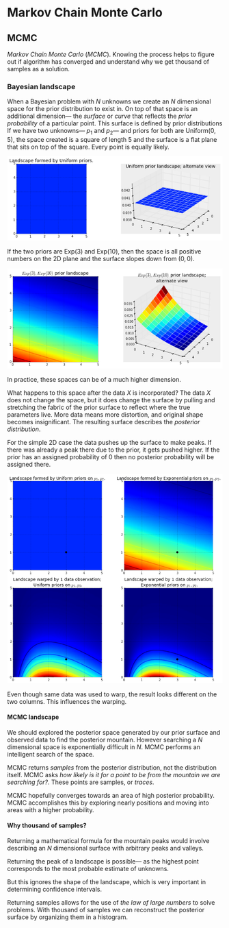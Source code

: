 # Markov Chain Monte Carlo

## MCMC

_Markov Chain Monte Carlo_ (_MCMC_).
Knowing the process helps to figure out if algorithm has converged
and understand why we get thousand of samples as a solution.

### Bayesian landscape

When a Bayesian problem with $N$ unknowns
we create an $N$ dimensional space for the prior distribution to exist in.
On top of that space is an additional dimension—
the _surface_ or _curve_ that reflects the _prior probability_ of a particular point.
This surface is defined by prior distributions
If we have two unknowns—
$p_1$ and $p_2$—
and priors for both are $\text{Uniform}(0, 5)$,
the space created is a square of length 5
and the surface is a flat plane
that sits on top of the square.
Every point is equally likely.

![Prior surface](images/3/prior_surface.png)

If the two priors are $\text{Exp}(3)$ and $\text{Exp}(10)$,
then the space is all positive numbers on the 2D plane
and the surface slopes down from $(0, 0)$.

![Exponential prior surface](images/3/exponential_prior_surface.png)

In practice,
these spaces can be of a much higher dimension.

What happens to this space after the data $X$ is incorporated?
The data $X$ does not change the space,
but it does change the surface by pulling and stretching the fabric of the prior surface
to reflect where the true parameters live.
More data means more distortion,
and original shape becomes insignificant.
The resulting surface describes the _posterior distribution_.

For the simple 2D case the data pushes up the surface to make peaks.
If there was already a peak there due to the prior,
it gets pushed higher.
If the prior has an assigned probability of 0
then no posterior probability will be assigned there.

![Distribution warping](images/3/distribution_warping.png)

Even though same data was used to warp,
the result looks different on the two columns.
This influences the warping.

#### MCMC landscape

We should explored the posterior space
generated by our prior surface and observed data
to find the posterior mountain.
However searching a $N$ dimensional space is exponentially difficult in $N$.
MCMC performs an intelligent search of the space.

MCMC returns _samples_ from the posterior distribution,
not the distribution itself.
MCMC asks
_how likely is it for a point to be from the mountain we are searching for?_.
These points are samples,
or _traces_.

MCMC hopefully converges towards an area of high posterior probability.
MCMC accomplishes this by exploring nearly positions
and moving into areas with a higher probability.

#### Why thousand of samples?

Returning a mathematical formula for the mountain peaks
would involve describing an $N$ dimensional surface with arbitrary peaks and valleys.

Returning the peak of a landscape is possible—
as the highest point corresponds to the most probable estimate of unknowns.

But this ignores the shape of the landscape,
which is very important in determining confidence intervals.

Returning samples allows for the use of _the law of large numbers_ to solve problems.
With thousand of samples we can reconstruct the posterior surface
by organizing them in a histogram.
